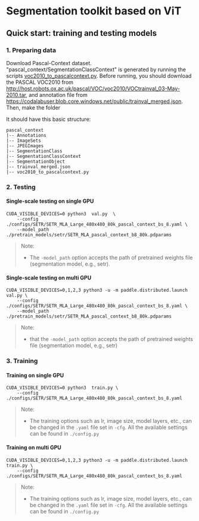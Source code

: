 
# Segmentation toolkit based on ViT

## Quick start: training and testing models

### 1. Preparing data

 Download Pascal-Context dataset. "pascal_context/SegmentationClassContext" is generated by running the scripts [voc2010_to_pascalcontext.py](tools/voc2010_to_pascalcontext.py).
Before running, you should download the PASCAL VOC2010 from http://host.robots.ox.ac.uk/pascal/VOC/voc2010/VOCtrainval_03-May-2010.tar, and annotation file from https://codalabuser.blob.core.windows.net/public/trainval_merged.json. Then, make the folder

It should have this basic structure:  
```
pascal_context
|-- Annotations
|-- ImageSets
|-- JPEGImages
|-- SegmentationClass
|-- SegmentationClassContext
|-- SegmentationObject
|-- trainval_merged.json
|-- voc2010_to_pascalcontext.py
```
### 2. Testing
#### Single-scale testing on single GPU

```shell
CUDA_VISIBLE_DEVICES=0 python3  val.py  \
    --config ./configs/SETR/SETR_MLA_Large_480x480_80k_pascal_context_bs_8.yaml \
    --model_path ./pretrain_models/setr/SETR_MLA_pascal_context_b8_80k.pdparams
```
> Note:
> - The `-model_path` option accepts the path of pretrained weights file (segmentation model, e.g., setr).

#### Single-scale testing on multi GPU

```shell
CUDA_VISIBLE_DEVICES=0,1,2,3 python3 -u -m paddle.distributed.launch val.py \
    --config ./configs/SETR/SETR_MLA_Large_480x480_80k_pascal_context_bs_8.yaml \
    --model_path ./pretrain_models/setr/SETR_MLA_pascal_context_b8_80k.pdparams
```
> Note:
>
> - that the `-model_path` option accepts the path of pretrained weights file (segmentation model, e.g., setr)


### 3. Training
#### Training on single GPU

```shell
CUDA_VISIBLE_DEVICES=0 python3  train.py \
    --config ./configs/SETR/SETR_MLA_Large_480x480_80k_pascal_context_bs_8.yaml
```
> Note:
> - The training options such as lr, image size, model layers, etc., can be changed in the `.yaml` file set in `-cfg`. All the available settings can be found in `./config.py`

#### Training on multi GPU

```shell
CUDA_VISIBLE_DEVICES=0,1,2,3 python3 -u -m paddle.distributed.launch train.py \
    --config ./configs/SETR/SETR_MLA_Large_480x480_80k_pascal_context_bs_8.yaml

```
> Note:
>
> - The training options such as lr, image size, model layers, etc., can be changed in the `.yaml` file set in `-cfg`. All the available settings can be found in `./config.py`


